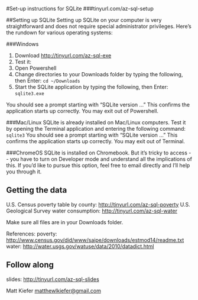 #Set-up instructions for SQLite 
###tinyurl.com/az-sql-setup

##Setting up SQLite
Setting up SQLite on your computer is very straightforward and does not require special administrator privileges. Here’s the rundown for various operating systems:

###Windows
1. Download http://tinyurl.com/az-sql-exe
2. Test it:
  1. Open Powershell
  2. Change directories to your Downloads folder by typing the following, then Enter: 
  `cd ~/Downloads`
  3. Start the SQLite application by typing the following, then Enter: 
  `sqlite3.exe`

You should see a prompt starting with “SQLite version …”
This confirms the application starts up correctly. You may exit out of Powershell.

###Mac/Linux
SQLite is already installed on Mac/Linux computers. Test it by opening the Terminal application and entering the following command: `sqlite3`
You should see a prompt starting with “SQLite version …”
This confirms the application starts up correctly. You may exit out of Terminal.

###ChromeOS
SQLite is installed on Chromebook. But it’s tricky to access -- you have to turn on Developer mode and understand all the implications of this. If you’d like to pursue this option, feel free to email directly and I’ll help you through it.


## Getting the data
U.S. Census poverty table by county: http://tinyurl.com/az-sql-poverty
U.S. Geological Survey water consumption: http://tinyurl.com/az-sql-water 

Make sure all files are in your Downloads folder.

References:
poverty: http://www.census.gov/did/www/saipe/downloads/estmod14/readme.txt
water: http://water.usgs.gov/watuse/data/2010/datadict.html


## Follow along
slides: http://tinyurl.com/az-sql-slides


Matt Kiefer
matthewlkiefer@gmail.com

